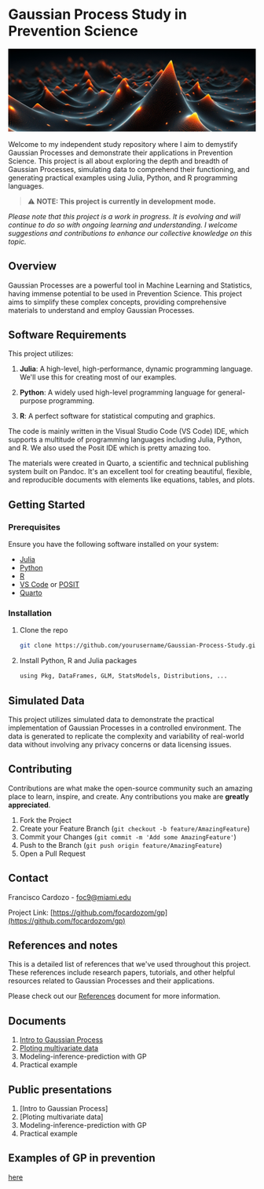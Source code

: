 # Gaussian Process Study in Prevention Science

![](gp.png)

Welcome to my independent study repository where I aim to demystify Gaussian Processes and demonstrate their applications in Prevention Science. This project is all about exploring the depth and breadth of Gaussian Processes, simulating data to comprehend their functioning, and generating practical examples using Julia, Python, and R programming languages.

> :warning: **NOTE: This project is currently in development mode.** 

*Please note that this project is a work in progress. It is evolving and will continue to do so with ongoing learning and understanding. I welcome suggestions and contributions to enhance our collective knowledge on this topic.*

## Overview

Gaussian Processes are a powerful tool in Machine Learning and Statistics, having immense potential to be used in Prevention Science. This project aims to simplify these complex concepts, providing comprehensive materials to understand and employ Gaussian Processes.

## Software Requirements

This project utilizes:

1. **Julia**: A high-level, high-performance, dynamic programming language. We'll use this for creating most of our examples.

2. **Python**: A widely used high-level programming language for general-purpose programming.

3. **R**: A perfect software for statistical computing and graphics.

The code is mainly written in the Visual Studio Code (VS Code) IDE, which supports a multitude of programming languages including Julia, Python, and R. We also used the Posit IDE which is pretty amazing too.

The materials were created in Quarto, a scientific and technical publishing system built on Pandoc. It's an excellent tool for creating beautiful, flexible, and reproducible documents with elements like equations, tables, and plots.

## Getting Started

### Prerequisites

Ensure you have the following software installed on your system:

- [Julia](https://julialang.org/downloads/)
- [Python](https://www.python.org/downloads/)
- [R](https://cran.r-project.org/)
- [VS Code](https://code.visualstudio.com/download) or [POSIT](https://posit.co/downloads/)
- [Quarto](https://quarto.org/docs/installation.html)

### Installation

1. Clone the repo
   ```sh
   git clone https://github.com/yourusername/Gaussian-Process-Study.git
   ```
2. Install Python, R and Julia packages
   ```sh
   using Pkg, DataFrames, GLM, StatsModels, Distributions, ...
   ```

## Simulated Data

This project utilizes simulated data to demonstrate the practical implementation of Gaussian Processes in a controlled environment. The data is generated to replicate the complexity and variability of real-world data without involving any privacy concerns or data licensing issues.

## Contributing

Contributions are what make the open-source community such an amazing place to learn, inspire, and create. Any contributions you make are **greatly appreciated**.

1. Fork the Project
2. Create your Feature Branch (`git checkout -b feature/AmazingFeature`)
3. Commit your Changes (`git commit -m 'Add some AmazingFeature'`)
4. Push to the Branch (`git push origin feature/AmazingFeature`)
5. Open a Pull Request

## Contact

Francisco Cardozo - foc9@miami.edu

Project Link: [https://github.com/focardozom/gp](https://github.com/focardozom/gp)


## References and notes

This is a detailed list of references that we've used throughout this project. These references include research papers, tutorials, and other helpful resources related to Gaussian Processes and their applications.

Please check out our [References](https://github.com/focardozom/gp/blob/main/REFERENCES.md) document for more information.

## Documents

1. [Intro to Gaussian Process](https://github.com/focardozom/gp/blob/main/GP_presentation_jl.qmd) 
2. [Ploting multivariate data](https://github.com/focardozom/gp/blob/main/GP_presentation_r.qmd)
3. Modeling-inference-prediction with GP
4. Practical example

## Public presentations

1. [Intro to Gaussian Process] 
2. [Ploting multivariate data]
3. Modeling-inference-prediction with GP
4. Practical example

## Examples of GP in prevention

[here](https://github.com/focardozom/gp/blob/main/GP_examples.md)
